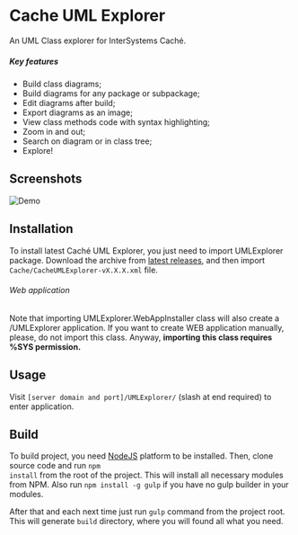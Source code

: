 # Cache UML Explorer
An UML Class explorer for InterSystems Caché.

##### Key features
+ Build class diagrams;
+ Build diagrams for any package or subpackage;
+ Edit diagrams after build;
+ Export diagrams as an image;
+ View class methods code with syntax highlighting;
+ Zoom in and out;
+ Search on diagram or in class tree;
+ Explore!

## Screenshots

![Demo](https://cloud.githubusercontent.com/assets/4989256/9852547/890543f8-5b07-11e5-9dc3-a539e33b2058.png)

## Installation

To install latest Caché UML Explorer, you just need to import UMLExplorer package. Download the
archive from [latest releases](https://github.com/ZitRos/CacheUMLExplorer/releases), and then import
<code>Cache/CacheUMLExplorer-vX.X.X.xml</code> file.

###### Web application
Note that importing UMLExplorer.WebAppInstaller class will also create a /UMLExplorer application.
If you want to create WEB application manually, please, do not import this class. Anyway, <b>
importing this class requires %SYS permission.</b>

## Usage
Visit <code>[server domain and port]/UMLExplorer/</code> (slash at end required) to enter
application.

## Build

To build project, you need [NodeJS](https://nodejs.org) platform to be installed. Then, clone source
code and run <code>npm install</code> from the root of the project. This will install all necessary
modules from NPM. Also run <code>npm install -g gulp</code> if you have no gulp builder in your
modules.

After that and each next time just run <code>gulp</code> command from the project root. This will
generate <code>build</code> directory, where you will found all what you need.
